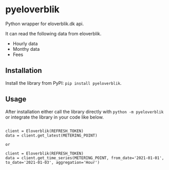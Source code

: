 # pyeloverblik

Python wrapper for eloverblik.dk api.

It can read the following data from eloverblik.

- Hourly data
- Monthy data
- Fees

## Installation

Install the library from PyPI: `pip install pyeloverblik`.

## Usage 

After installation either call the library directly with `python -m pyeloverblik` or integrate the library in your code like below.

```python3

client = Eloverblik(REFRESH_TOKEN)
data = client.get_latest(METERING_POINT)

or 

client = Eloverblik(REFRESH_TOKEN)
data = client.get_time_series(METERING_POINT, from_date='2021-01-01', to_date='2021-01-03', aggregation='Hour')

```

